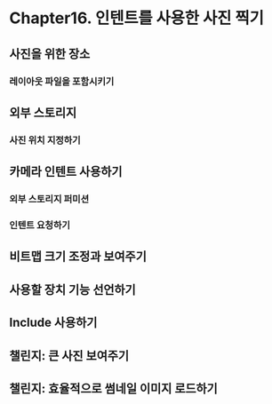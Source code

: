 # Chapter16. 인텐트를 사용한 사진 찍기

## 사진을 위한 장소

### 레이아웃 파일을 포함시키기

## 외부 스토리지

### 사진 위치 지정하기

## 카메라 인텐트 사용하기

### 외부 스토리지 퍼미션

### 인텐트 요청하기

## 비트맵 크기 조정과 보여주기

## 사용할 장치 기능 선언하기

## Include 사용하기

## 챌린지: 큰 사진 보여주기

## 챌린지: 효율적으로 썸네일 이미지 로드하기
